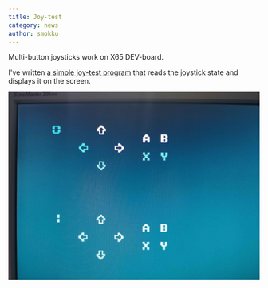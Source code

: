 ```yaml
---
title: Joy-test
category: news
author: smokku
---
```


Multi-button joysticks work on X65 DEV-board.

I've written [a simple joy-test program][1] that reads the joystick state and displays it on the screen.

![X65 DEV-board joy-test](/media/2025-09-25-joy-test.png)

[1]: https://github.com/X65/examples/blob/main/src/io/controller.asm
